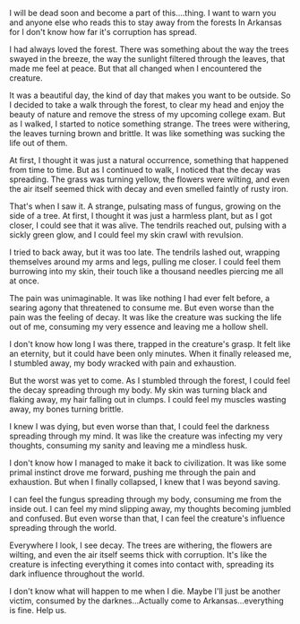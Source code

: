 I will be dead soon and become a part of this....thing. I want to warn you and anyone else who reads this to stay away from the forests In Arkansas for I don't know how far it's corruption has spread. 

I had always loved the forest. There was something about the way the trees swayed in the breeze, the way the sunlight filtered through the leaves, that made me feel at peace. But that all changed when I encountered the creature.

It was a beautiful day, the kind of day that makes you want to be outside. So I decided to take a walk through the forest, to clear my head and enjoy the beauty of nature and remove the stress of my upcoming college exam. But as I walked, I started to notice something strange. The trees were withering, the leaves turning brown and brittle. It was like something was sucking the life out of them.

At first, I thought it was just a natural occurrence, something that happened from time to time. But as I continued to walk, I noticed that the decay was spreading. The grass was turning yellow, the flowers were wilting, and even the air itself seemed thick with decay and even smelled faintly of rusty iron.

That's when I saw it. A strange, pulsating mass of fungus, growing on the side of a tree. At first, I thought it was just a harmless plant, but as I got closer, I could see that it was alive. The tendrils reached out, pulsing with a sickly green glow, and I could feel my skin crawl with revulsion.

I tried to back away, but it was too late. The tendrils lashed out, wrapping themselves around my arms and legs, pulling me closer. I could feel them burrowing into my skin, their touch like a thousand needles piercing me all at once.

The pain was unimaginable. It was like nothing I had ever felt before, a searing agony that threatened to consume me. But even worse than the pain was the feeling of decay. It was like the creature was sucking the life out of me, consuming my very essence and leaving me a hollow shell.

I don't know how long I was there, trapped in the creature's grasp. It felt like an eternity, but it could have been only minutes. When it finally released me, I stumbled away, my body wracked with pain and exhaustion.

But the worst was yet to come. As I stumbled through the forest, I could feel the decay spreading through my body. My skin was turning black and flaking away, my hair falling out in clumps. I could feel my muscles wasting away, my bones turning brittle.

I knew I was dying, but even worse than that, I could feel the darkness spreading through my mind. It was like the creature was infecting my very thoughts, consuming my sanity and leaving me a mindless husk.

I don't know how I managed to make it back to civilization. It was like some primal instinct drove me forward, pushing me through the pain and exhaustion. But when I finally collapsed, I knew that I was beyond saving.

I can feel the fungus spreading through my body, consuming me from the inside out. I can feel my mind slipping away, my thoughts becoming jumbled and confused. But even worse than that, I can feel the creature's influence spreading through the world.

Everywhere I look, I see decay. The trees are withering, the flowers are wilting, and even the air itself seems thick with corruption. It's like the creature is infecting everything it comes into contact with, spreading its dark influence throughout the world.

I don't know what will happen to me when I die. Maybe I'll just be another victim, consumed by the darknes...Actually come to Arkansas...everything is fine. Help us.